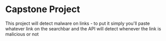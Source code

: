 # Capstone Project

This project will detect malware on links - to put it simply you'll paste whatever link on the searchbar and the API will detect whenever the link is malicious or not 
